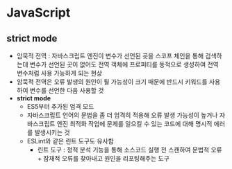 # JavaScript
## strict mode
- 암묵적 전역 : 자바스크립트 엔진이 변수가 선언된 곳을 스코프 체인을 통해 검색하는데 변수가 선언된 곳이 없어도 전역 객체에 프로퍼티를 동적으로 생성하여 전역 변수처럼 사용 가능하게 되는 현상
- 암묵적 전역은 오류 발생의 원인이 될 가능성이 크기 때문에 반드시 키워드를 사용하여 변수를 선언한 다음 사용할 것
- **strict mode**
  - ES5부터 추가된 엄격 모드
  - 자바스크립트 언어의 문법을 좀 더 엄격히 적용해 오류 발생 가능성이 높거나 자바스크립트 엔진 최적화 작업에 문제를 일으킬 수 있는 코드에 대해 명시적 에러를 발생시키는 것
  - ESLint와 같은 린트 도구도 유사함
    - 린트 도구 : 정적 분석 기능을 통해 소스코드 실행 전 스캔하여 문법적 오류 + 잠재적 오류를 찾아내고 원인을 리포팅해주는 도구